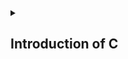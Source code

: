 <details>
<summary> <h2>Introduction of C</h2></summary>

- <a href="https://nbviewer.org/github/Mubeen-Ahmad/C/blob/main/1_introduction.ipynb">History and Importance of C</a><br>
- <a href="https://nbviewer.org/github/Mubeen-Ahmad/C/blob/main/2_Type_Checking.ipynb">Type Checking and Static vs Dynamic Checking</a><br>
- <a href="https://nbviewer.org/github/Mubeen-Ahmad/C/blob/main/3_Strong_and_Weak_Typing.ipynb">Strong and Weak Typing</a><br>
- <a href="https://nbviewer.org/github/Mubeen-Ahmad/C/blob/main/4_Static_Binding_and_Dynamic_Binding.ipynb">Static and Dynamic Binding</a><br>

</details>
